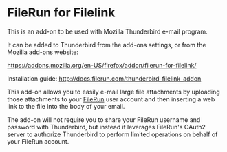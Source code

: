 # FileRun for Filelink

This is an add-on to be used with Mozilla Thunderbird e-mail program.

It can be added to Thunderbird from the add-ons settings, or from the Mozilla add-ons website:

https://addons.mozilla.org/en-US/firefox/addon/filerun-for-filelink/

Installation guide: http://docs.filerun.com/thunderbird_filelink_addon

This add-on allows you to easily e-mail large file attachments by uploading those attachments to your [FileRun](http://www.filerun.com) user account and then inserting a web link to the file into the body of your email.

The add-on will not require you to share your FileRun username and password with Thunderbird, but instead it leverages FileRun's OAuth2 server to authorize Thunderbird to perform limited operations on behalf of your FileRun account.
